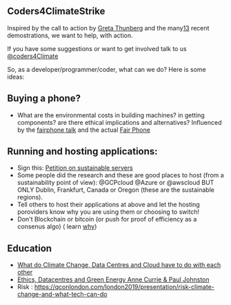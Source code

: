 ## Coders4ClimateStrike

Inspired by the call to action by [Greta Thunberg](https://en.wikipedia.org/wiki/Greta_Thunberg) and the many[1][2][3] recent demostrations, we want to help, with action.

If you have some suggestions or want to get involved talk to us [@coders4Climate](https://twitter.com/Coders4Climate)

So, as a developer/programmer/coder, what can we do? Here is some ideas:

## Buying a phone?
 - What are the environmental costs in building machines? in getting components? are there ethical implications and alternatives? Influenced by the [fairphone talk](https://meaningconference.co.uk/videos/bibi-bleekemolen.php) and the actual [Fair Phone](https://www.fairphone.com/en/)

## Running and hosting applications:
 
 * Sign this: [Petition on sustainable servers](https://www.change.org/p/sustainable-servers-by-2024)
 * Some people did the research and these are good places to host (from a sustainability point of view): @GCPcloud @Azure or @awscloud BUT ONLY Dublin, Frankfurt, Canada or Oregon (these are the sustainable regions).
 * Tell others to host their applications at above and let the hosting poroviders know why you are using them or choosing to switch!
 * Don't Blockchain or bitcoin (or push for proof of efficiency as a consenus algo) ( learn [why]()) 

## Education
 
 * [What do Climate Change, Data Centres and Cloud have to do with each other](https://t.co/UwidTb3xks)
 * [Ethics, Datacentres and Green Energy Anne Currie & Paul Johnston](https://www.youtube.com/watch?v=y5I3M0-9HKM)
 * Risk : https://qconlondon.com/london2019/presentation/risk-climate-change-and-what-tech-can-do
 
 
 
 [1]: https://www.forbes.com/sites/enriquedans/2019/03/16/climate-change-is-now-on-the-political-agenda-thanks-to-people-still-too-young-to-vote/#310791a7552e
 [2]: https://elpais.com/elpais/2019/03/15/planeta_futuro/1552649579_851929.html
 [3]: https://www.theguardian.com/environment/2019/mar/19/school-climate-strikes-more-than-1-million-took-part-say-campaigners-greta-thunberg
